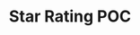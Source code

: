 ---
category: ['resume', 'site']
tag: 'projects'
title: 'Star Rating POC'
technologies: 'JS/ES6+, CSS, HTML'
url: 'https://codepen.io/programatiko/pen/dyGzryG'
image: ''
---